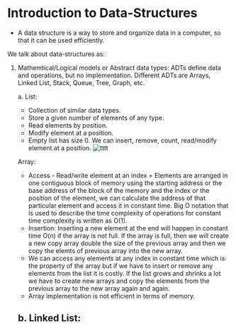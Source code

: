 # Introduction to Data-Structures

* A data structure is a way to store and organize data in a computer, so that it can be used efficiently.

We talk about data-structures as:
1. Mathemtical/Logical models or Abstract data types: ADTs define data and operations, but no implementation. Different ADTs are Arrays, Linked List, Stack, Queue, Tree, Graph, etc.

     a.  List:
     - Collection of similar data types.
     - Store a given number of elements of any type.
     - Read elements by position.
     - Modify element at a position.
     - Empty list has size 0. We can insert, remove, count, read/modify element at a position.
     ![tttt](https://user-images.githubusercontent.com/93812163/235986171-59c31855-a6a3-43ae-956e-281f3f973217.png)
     
      Array:
     - Access - Read/write element at an index = Elements are arranged in one contiguous block of memory using the starting address or the base address of the block of the memory and the index or the position of the element, we can calculate the address of that particular element and access it in constant time. Big O notation that is used to describe the time complexity of operations for constant time complexity is written as O(1).
     - Insertion: Inserting a new element at the end will happen in constant time O(n) if the array is not full. If the array is full, then we will create a new copy array double the size of the previous array and then we copy the elemts of previous array into the new array.
     - We can access any elements at any index in constant time which is the property of the array but if we have to insert or remove any elements from the list it is costly. If the list grows and shrinks a lot we have to create new arrays and copy the elements from the previous array to the new array again and again.
     - Array implementation is not efficient in terms of memory.
     
     b. Linked List:
     - 

      
